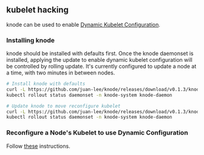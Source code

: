 ## kubelet hacking

knode can be used to enable 
[Dynamic Kubelet Configuration](https://kubernetes.io/blog/2018/07/11/dynamic-kubelet-configuration/).

### Installing knode

knode should be installed with defaults first. Once the knode daemonset is installed, applying the
update to enable dynamic kubelet configuration will be controlled by rolling update. It's currently
configured to update a node at a time, with two minutes in between nodes.

``` bash
# Install knode with defaults
curl -L https://github.com/juan-lee/knode/releases/download/v0.1.3/knode-default.yaml | kubectl apply -f -
kubectl rollout status daemonset -n knode-system knode-daemon

# Update knode to move reconfigure kubelet
curl -L https://github.com/juan-lee/knode/releases/download/v0.1.3/knode-kubelet.yaml | kubectl apply -f -
kubectl rollout status daemonset -n knode-system knode-daemon
```

### Reconfigure a Node's Kubelet to use Dynamic Configuration

Follow [these](https://kubernetes.io/docs/tasks/administer-cluster/reconfigure-kubelet/)
instructions.


